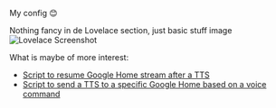 My config 😊

Nothing fancy in de Lovelace section, just basic stuff image
![Lovelace Screenshot](https://user-images.githubusercontent.com/28803438/144881785-3ae5bc0d-1fc3-4c97-830f-6e095cbcac6b.png)

What is maybe of more interest:
* [Script to resume Google Home stream after a TTS](https://github.com/TheFes/HA-configuration/blob/main/include/script/algemeen/google_home_say.yaml)
* [Script to send a TTS to a specific Google Home based on a voice command](https://github.com/TheFes/HA-configuration/blob/main/include/script/algemeen/google_home_say_voice.yaml)